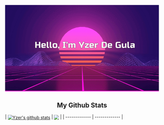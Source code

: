 <div style = "text-align: center;">
  <img width=100% height=75% alt="Banner" src="images/banner.gif">
</div>

<h2 align="center">
  My Github Stats
</h2>
| <a href="https://github.com/anuraghazra/github-readme-stats"><img align="center" height=200px src="https://github-readme-stats.vercel.app/api?username=YzerD&show_icons=true&include_all_commits=true&theme=synthwave&hide_border=true&rank_icon=github" alt="Yzer's github stats" /></a> | <a href="https://github.com/anuraghazra/github-readme-stats"><img align="center" height=200px src="https://github-readme-stats.vercel.app/api/top-langs/?username=YzerD&layout=compact&theme=synthwave&hide_border=true" /></a> |
| ------------- | ------------- |
